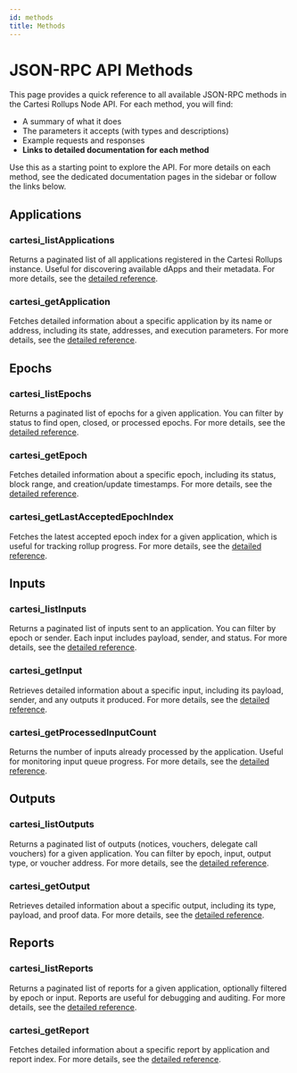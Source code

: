 ```yaml
---
id: methods
title: Methods
---
```


# JSON-RPC API Methods

This page provides a quick reference to all available JSON-RPC methods in the Cartesi Rollups Node API. For each method, you will find:
- A summary of what it does
- The parameters it accepts (with types and descriptions)
- Example requests and responses
- **Links to detailed documentation for each method**

Use this as a starting point to explore the API. For more details on each method, see the dedicated documentation pages in the sidebar or follow the links below.

## Applications

### cartesi_listApplications
Returns a paginated list of all applications registered in the Cartesi Rollups instance. Useful for discovering available dApps and their metadata. For more details, see the [detailed reference](applications/applications-list).

### cartesi_getApplication
Fetches detailed information about a specific application by its name or address, including its state, addresses, and execution parameters. For more details, see the [detailed reference](applications/applications-get).

## Epochs

### cartesi_listEpochs
Returns a paginated list of epochs for a given application. You can filter by status to find open, closed, or processed epochs. For more details, see the [detailed reference](epochs/epochs-list).

### cartesi_getEpoch
Fetches detailed information about a specific epoch, including its status, block range, and creation/update timestamps. For more details, see the [detailed reference](epochs/epochs-get).

### cartesi_getLastAcceptedEpochIndex
Fetches the latest accepted epoch index for a given application, which is useful for tracking rollup progress. For more details, see the [detailed reference](epochs/jsonrpc-epochs-last-accepted).

## Inputs

### cartesi_listInputs
Returns a paginated list of inputs sent to an application. You can filter by epoch or sender. Each input includes payload, sender, and status. For more details, see the [detailed reference](inputs/inputs-list).

### cartesi_getInput
Retrieves detailed information about a specific input, including its payload, sender, and any outputs it produced. For more details, see the [detailed reference](inputs/inputs-get).

### cartesi_getProcessedInputCount
Returns the number of inputs already processed by the application. Useful for monitoring input queue progress. For more details, see the [detailed reference](inputs/jsonrpc-inputs-processed-count).

## Outputs

### cartesi_listOutputs
Returns a paginated list of outputs (notices, vouchers, delegate call vouchers) for a given application. You can filter by epoch, input, output type, or voucher address. For more details, see the [detailed reference](outputs/outputs-list).

### cartesi_getOutput
Retrieves detailed information about a specific output, including its type, payload, and proof data. For more details, see the [detailed reference](outputs/outputs-get).

## Reports

### cartesi_listReports
Returns a paginated list of reports for a given application, optionally filtered by epoch or input. Reports are useful for debugging and auditing. For more details, see the [detailed reference](reports/reports-list).

### cartesi_getReport
Fetches detailed information about a specific report by application and report index. For more details, see the [detailed reference](reports/reports-get). 